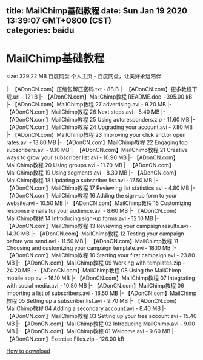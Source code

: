
title: MailChimp基础教程
date: Sun Jan 19 2020 13:39:07 GMT+0800 (CST)    
categories: baidu
---

# MailChimp基础教程
size: 329.22 MB
 百度网盘 个人主页 - 百度网盘，让美好永远陪伴
 
|- 【ADonCN.com】压缩包解压密码.txt - 88 B
|- 【ADonCN.com】更多教程下载.url - 121 B
|- 【ADonCN.com】MailChimp教程 README.doc - 395.00 kB
|- 【ADonCN.com】MailChimp教程 27 advertising.avi - 9.20 MB
|- 【ADonCN.com】MailChimp教程 26 Next steps.avi - 5.40 MB
|- 【ADonCN.com】MailChimp教程 25 Using autoresponders.zip - 11.60 MB
|- 【ADonCN.com】MailChimp教程 24 Upgrading your account.avi - 7.80 MB
|- 【ADonCN.com】MailChimp教程 23 Improving your click and.or open rates.avi - 13.80 MB
|- 【ADonCN.com】MailChimp教程 22 Engaging top subscribers.avi - 9.10 MB
|- 【ADonCN.com】MailChimp教程 21 Creative ways to grow your subscriber list.avi - 10.90 MB
|- 【ADonCN.com】MailChimp教程 20 Using groups.avi - 11.70 MB
|- 【ADonCN.com】MailChimp教程 19 Using segments.avi - 8.30 MB
|- 【ADonCN.com】MailChimp教程 18 Updating a subscriber list.avi - 17.50 MB
|- 【ADonCN.com】MailChimp教程 17 Reviewing list statistics.avi - 4.80 MB
|- 【ADonCN.com】MailChimp教程 16 Adding the sign-up form to your website.avi - 10.50 MB
|- 【ADonCN.com】MailChimp教程 15 Customizing response emails for your audience.avi - 8.60 MB
|- 【ADonCN.com】MailChimp教程 14 Introducing sign-up forms.avi - 12.10 MB
|- 【ADonCN.com】MailChimp教程 13 Reviewing your campaign results.avi - 14.30 MB
|- 【ADonCN.com】MailChimp教程 12 Testing your campaign before you send.avi - 11.50 MB
|- 【ADonCN.com】MailChimp教程 11 Choosing and customizing your campaign template.avi - 18.10 MB
|- 【ADonCN.com】MailChimp教程 10 Starting your first campaign.avi - 23.80 MB
|- 【ADonCN.com】MailChimp教程 09 Working with templates.zip - 24.20 MB
|- 【ADonCN.com】MailChimp教程 08 Using the MailChimp mobile app.avi - 16.10 MB
|- 【ADonCN.com】MailChimp教程 07 Integrating with social media.avi - 10.80 MB
|- 【ADonCN.com】MailChimp教程 06 Importing a list of subscribers.avi - 16.50 MB
|- 【ADonCN.com】MailChimp教程 05 Setting up a subscriber list.avi - 9.70 MB
|- 【ADonCN.com】MailChimp教程 04 Adding a secondary account.avi - 8.40 MB
|- 【ADonCN.com】MailChimp教程 03 Setting up your free account.avi - 15.40 MB
|- 【ADonCN.com】MailChimp教程 02 Introducing MailChimp.avi - 9.00 MB
|- 【ADonCN.com】MailChimp教程 01 Welcome.avi - 9.60 MB
|- 【ADonCN.com】Exercise Files.zip - 126.00 kB

[How to download](https://bpcam.bemobtrk.com/go/2ceec3aa-1ca2-46d6-b9ff-aaa5c184517c?jno=3987)